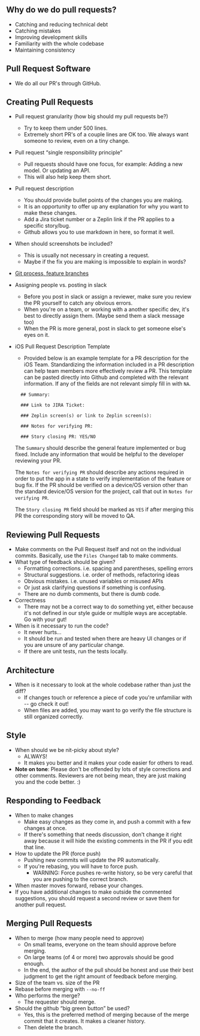 ## Why do we do pull requests?

* Catching and reducing technical debt
* Catching mistakes
* Improving development skills
* Familiarity with the whole codebase
* Maintaining consistency

## Pull Request Software

* We do all our PR's through GitHub.

## Creating Pull Requests

* Pull request granularity (how big should my pull requests be?)
  * Try to keep them under 500 lines.
  * Extremely short PR's of a couple lines are OK too. We always want someone to review, even on a tiny change.
* Pull request “single responsibility principle”
  * Pull requests should have one focus, for example: Adding a new model. Or updating an API.
  * This will also help keep them short.
* Pull request description
  * You should provide bullet points of the changes you are making.
  * It is an opportunity to offer up any explanation for why you want to make these changes.
  * Add a Jira ticket number or a Zeplin link if the PR applies to a specific story/bug.
  * Github allows you to use markdown in here, so format it well.
* When should screenshots be included?
  * This is usually not necessary in creating a request.
  * Maybe if the fix you are making is impossible to explain in words?
* [Git process, feature branches](git_workflow_quick_reference.md)
* Assigning people vs. posting in slack
  * Before you post in slack or assign a reviewer, make sure you review the PR yourself to catch any obvious errors.
  * When you're on a team, or working with a another specific dev, it's best to directly assign them. (Maybe send them a slack message too)
  * When the PR is more general, post in slack to get someone else's eyes on it.

* iOS Pull Request Description Template
  * Provided below is an example template for a PR description for the iOS Team. Standardizing the information included in a PR description can help team members more effectively review a PR. This template can be pasted directly into Github and completed with the relevant information. If any of the fields are not relevant simply fill in with `NA`.
  ```
    ## Summary:

    ### Link to JIRA Ticket:

    ### Zeplin screen(s) or link to Zeplin screen(s):

    ### Notes for verifying PR:

    ### Story closing PR: YES/NO
  ```

  The `Summary` should describe the general feature implemented or bug fixed. Include any information that would be helpful to the developer reviewing your PR. 

  The `Notes for verifying PR` should describe any actions required in order to put the app in a state to verify implementation of the feature or bug fix. If the PR should be verified on a device/OS version other than the standard device/OS version for the project, call that out in `Notes for verifying PR`.   

  The `Story closing PR` field should be marked as `YES` if after merging this PR the corresponding story will be moved to QA. 

## Reviewing Pull Requests

* Make comments on the Pull Request itself and not on the individual commits. Basically, use the `Files Changed` tab to make comments.
* What type of feedback should be given?
  * Formatting corrections. i.e. spacing and parentheses, spelling errors
  * Structural suggestions. i.e. order of methods, refactoring ideas
  * Obvious mistakes. i.e. unused variables or misused APIs
  * Or just ask clarifying questions if something is confusing.
  * There are no dumb comments, but there is dumb code.
* Correctness
  * There may not be a correct way to do something yet, either because it's not defined in our style guide or multiple ways are acceptable. Go with your gut!
* When is it necessary to run the code?
  * It never hurts...
  * It should be run and tested when there are heavy UI changes or if you are unsure of any particular change.
  * If there are unit tests, run the tests locally.

## Architecture

* When is it necessary to look at the whole codebase rather than just the diff?
  * If changes touch or reference a piece of code you're unfamiliar with -- go check it out!
  * When files are added, you may want to go verify the file structure is still organized correctly.

## Style

* When should we be nit-picky about style?
  * ALWAYS!
  * It makes you better and it makes your code easier for others to read.
* **Note on tone**: Please don't be offended by lots of style corrections and other comments. Reviewers are not being mean, they are just making you and the code better. :)

## Responding to Feedback

* When to make changes
  * Make easy changes as they come in, and push a commit with a few changes at once.
  * If there's something that needs discussion, don't change it right away because it will hide the existing comments in the PR if you edit that line.
* How to update the PR (force push)
  * Pushing new commits will update the PR automatically.
  * If you're rebasing, you will have to force push.
    * WARNING: Force pushes re-write history, so be very careful that you are pushing to the correct branch.
* When master moves forward, rebase your changes.
* If you have additional changes to make outside the commented suggestions, you should request a second review or save them for another pull request.

## Merging Pull Requests

* When to merge (how many people need to approve)
  * On small teams, everyone on the team should approve before merging.
  * On large teams (of 4 or more) two approvals should be good enough.
  * In the end, the author of the pull should be honest and use their best judgment to get the right amount of feedback before merging.
* Size of the team vs. size of the PR
* Rebase before merging with `--no-ff`
* Who performs the merge?
  * The requester should merge.
* Should the github “big green button” be used?
  * Yes, this is the preferred method of merging because of the merge commit that it creates. It makes a cleaner history.
  * Then delete the branch.
